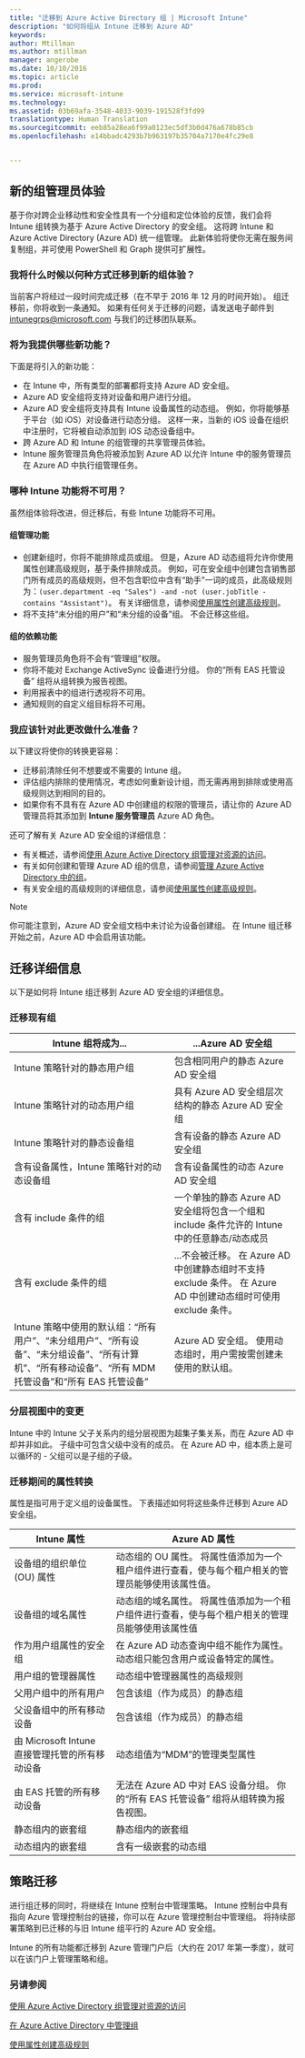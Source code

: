 ```yaml
---
title: "迁移到 Azure Active Directory 组 | Microsoft Intune"
description: "如何将组从 Intune 迁移到 Azure AD"
keywords: 
author: Mtillman
ms.author: mtillman
manager: angerobe
ms.date: 10/10/2016
ms.topic: article
ms.prod: 
ms.service: microsoft-intune
ms.technology: 
ms.assetid: 03b69afa-3548-4033-9039-191528f3fd99
translationtype: Human Translation
ms.sourcegitcommit: eeb85a28ea6f99a0123ec5df3b0d476a678b85cb
ms.openlocfilehash: e14bbadc4293b7b963197b35704a7170e4fc29e8


---
```


## <a name="the-new-admin-experience-for-groups"></a>新的组管理员体验
    
基于你对跨企业移动性和安全性具有一个分组和定位体验的反馈，我们会将 Intune 组转换为基于 Azure Active Directory 的安全组。 这将跨 Intune 和 Azure Active Directory (Azure AD) 统一组管理。 此新体验将使你无需在服务间复制组，并可使用 PowerShell 和 Graph 提供可扩展性。 

### <a name="how-and-when-will-i-migrate-to-the-new-groups-experience"></a>我将什么时候以何种方式迁移到新的组体验？
当前客户将经过一段时间完成迁移（在不早于 2016 年 12 月的时间开始）。 组迁移前，你将收到一条通知。 如果有任何关于迁移的问题，请发送电子邮件到 [intunegrps@microsoft.com](mailto:intunegrps@microsoft.com) 与我们的迁移团队联系。

### <a name="what-new-features-will-be-available-to-me"></a>将为我提供哪些新功能？
下面是将引入的新功能： 
 
-    在 Intune 中，所有类型的部署都将支持 Azure AD 安全组。 
-    Azure AD 安全组将支持对设备和用户进行分组。
-    Azure AD 安全组将支持具有 Intune 设备属性的动态组。 例如，你将能够基于平台（如 iOS）对设备进行动态分组。 这样一来，当新的 iOS 设备在组织中注册时，它将被自动添加到 iOS 动态设备组中。
-    跨 Azure AD 和 Intune 的组管理的共享管理员体验。
- Intune 服务管理员角色将被添加到 Azure AD 以允许 Intune 中的服务管理员在 Azure AD 中执行组管理任务。

 
### <a name="what-intune-functionality-wont-be-available"></a>哪种 Intune 功能将不可用？
虽然组体验将改进，但迁移后，有些 Intune 功能将不可用。

#### <a name="group-management-functionality"></a>组管理功能

-   创建新组时，你将不能排除成员或组。 但是，Azure AD 动态组将允许你使用属性创建高级规则，基于条件排除成员。 例如，可在安全组中创建包含销售部门所有成员的高级规则，但不包含职位中含有“助手”一词的成员，此高级规则为：`(user.department -eq "Sales") -and -not (user.jobTitle -contains "Assistant")`。 有关详细信息，请参阅[使用属性创建高级规则](https://azure.microsoft.com/en-us/documentation/articles/active-directory-accessmanagement-groups-with-advanced-rules/)。
-   将不支持“未分组的用户”和“未分组的设备”组。 不会迁移这些组。

#### <a name="group-dependent-functionality"></a>组的依赖功能

-   服务管理员角色将不会有“管理组”权限。
-   你将不能对 Exchange ActiveSync 设备进行分组。  你的“所有 EAS 托管设备” 组将从组转换为报告视图。
-  利用报表中的组进行透视将不可用。
-  通知规则的自定义组目标将不可用。

### <a name="what-should-i-do-to-prepare-for-this-change"></a>我应该针对此更改做什么准备？
 以下建议将使你的转换更容易：
 
- 迁移前清除任何不想要或不需要的 Intune 组。
- 评估组内排除的使用情况，考虑如何重新设计组，而无需再用到排除或使用高级规则达到相同的目的。
-  如果你有不具有在 Azure AD 中创建组的权限的管理员，请让你的 Azure AD 管理员将其添加到 **Intune 服务管理员** Azure AD 角色。

还可了解有关 Azure AD 安全组的详细信息：
-  有关概述，请参阅[使用 Azure Active Directory 组管理对资源的访问](https://azure.microsoft.com/en-us/documentation/articles/active-directory-manage-groups/)。
-  有关如何创建和管理 Azure AD 组的信息，请参阅[管理 Azure Active Directory 中的组](https://azure.microsoft.com/en-us/documentation/articles/active-directory-accessmanagement-manage-groups/)。
-  有关安全组的高级规则的详细信息，请参阅[使用属性创建高级规则](https://azure.microsoft.com/en-us/documentation/articles/active-directory-accessmanagement-groups-with-advanced-rules/)。

> [!NOTE]
你可能注意到，Azure AD 安全组文档中未讨论为设备创建组。 在 Intune 组迁移开始之前，Azure AD 中会启用该功能。

## <a name="migration-details"></a>迁移详细信息
以下是如何将 Intune 组迁移到 Azure AD 安全组的详细信息。

### <a name="migration-of-existing-groups"></a>迁移现有组

| Intune 组将成为...|...Azure AD 安全组|
|-----------------------------------------------------------------------|-------------------------------------------------------------|
|Intune 策略针对的静态用户组|包含相同用户的静态 Azure AD 安全组|
|Intune 策略针对的动态用户组|具有 Azure AD 安全组层次结构的静态 Azure AD 安全组|
|Intune 策略针对的静态设备组|含有设备的静态 Azure AD 安全组|
|含有设备属性，Intune 策略针对的动态设备组|含有设备属性的动态 Azure AD 安全组|
|含有 include 条件的组|一个单独的静态 Azure AD 安全组将包含一个组和 include 条件允许的 Intune 中的任意静态/动态成员|
|含有 exclude 条件的组|...不会被迁移。 在 Azure AD 中创建静态组时不支持 exclude 条件。 在 Azure AD 中创建动态组时可使用 exclude 条件。|
|Intune 策略中使用的默认组：“所有用户”、“未分组用户”、“所有设备”、“未分组设备”、“所有计算机”、“所有移动设备”、“所有 MDM 托管设备”和“所有 EAS 托管设备”  |Azure AD 安全组。 使用动态组时，用户需按需创建未使用的默认组。|

### <a name="changes-in-hierarchical-views"></a>分层视图中的变更
Intune 中的 Intune 父子关系内的组分层视图为超集子集关系，而在 Azure AD 中却并非如此。 子级中可包含父级中没有的成员。 在 Azure AD 中，组本质上是可以循环的 - 父组可以是子组的子级。

### <a name="attribute-conversion-during-migration"></a>迁移期间的属性转换
属性是指可用于定义组的设备属性。 下表描述如何将这些条件迁移到 Azure AD 安全组。

| Intune 属性|Azure AD 属性|
|-----------------------------------------------------------------------|-------------------------------------------------------------|
|设备组的组织单位 (OU) 属性|动态组的 OU 属性。 将属性值添加为一个租户组件进行查看，使与每个租户相关的管理员能够使用该属性值。|
|设备组的域名属性|动态组的域名属性。 将属性值添加为一个租户组件进行查看，使与每个租户相关的管理员能够使用该属性值|
|作为用户组属性的安全组|在 Azure AD 动态查询中组不能作为属性。 动态组只能包含用户或设备特定的属性。|
|用户组的管理器属性|动态组中管理器属性的高级规则|
|父用户组中的所有用户|包含该组（作为成员）的静态组|
|父设备组中的所有移动设备|包含该组（作为成员）的静态组|
|由 Microsoft Intune 直接管理托管的所有移动设备|动态组值为“MDM”的管理类型属性|
|由 EAS 托管的所有移动设备|无法在 Azure AD 中对 EAS 设备分组。 你的“所有 EAS 托管设备” 组将从组转换为报告视图。|
|静态组内的嵌套组 |静态组内的嵌套组|
|动态组内的嵌套组|含有一级嵌套的动态组|


## <a name="migration-of-policies"></a>策略迁移
进行组迁移的同时，将继续在 Intune 控制台中管理策略。 Intune 控制台中具有指向 Azure 管理控制台的链接，你可以在 Azure 管理控制台中管理组。 将持续部署策略到已迁移的与旧 Intune 组平行的 Azure AD 安全组。

Intune 的所有功能都迁移到 Azure 管理门户后（大约在 2017 年第一季度），就可以在该门户上管理策略和组。

     
### <a name="see-also"></a>另请参阅
[使用 Azure Active Directory 组管理对资源的访问](https://azure.microsoft.com/en-us/documentation/articles/active-directory-manage-groups/)

[在 Azure Active Directory 中管理组](https://azure.microsoft.com/en-us/documentation/articles/active-directory-accessmanagement-manage-groups/)

[使用属性创建高级规则](https://azure.microsoft.com/en-us/documentation/articles/active-directory-accessmanagement-groups-with-advanced-rules/)



<!--HONumber=Nov16_HO1-->


